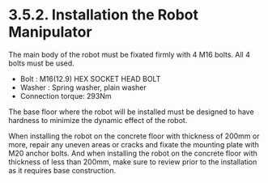 ﻿# 3.5.2. Installation the Robot Manipulator

The main body of the robot must be fixated firmly with 4 M16 bolts. All 4 bolts must be used.

*	Bolt 		 : M16(12.9) HEX SOCKET HEAD BOLT
*	Washer 		 : Spring washer, plain washer
*	Connection torque: 293Nm

The base floor where the robot will be installed must be designed to have hardness to minimize the dynamic effect of the robot. 

When installing the robot on the concrete floor with thickness of 200mm or more, repair any uneven areas or cracks and fixate the mounting plate with M20 anchor bolts. And when installing the robot on the concrete floor with thickness of less than 200mm, make sure to review prior to the installation as it requires base construction.

